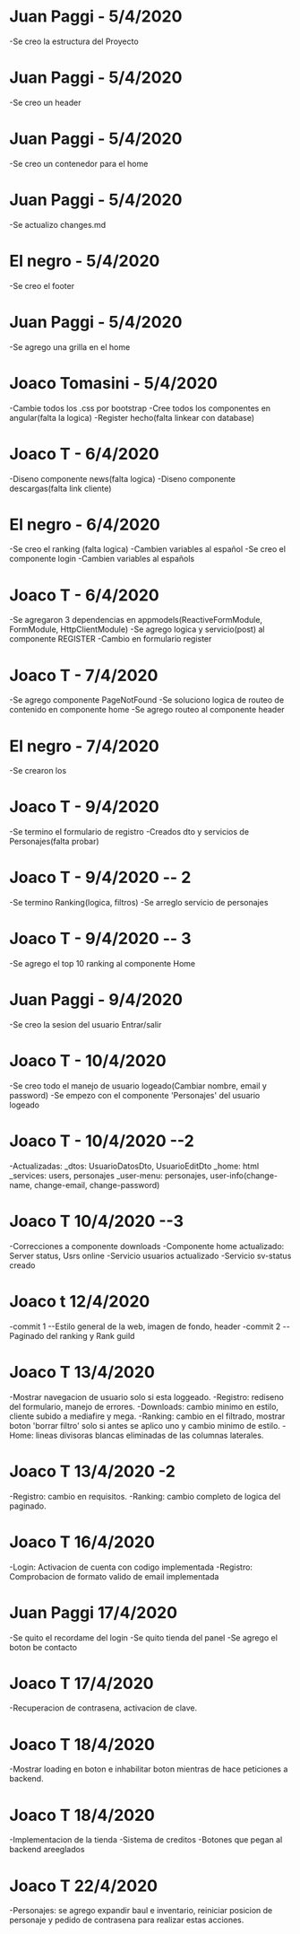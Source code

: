 # Juan Paggi - 5/4/2020

-Se creo la estructura del Proyecto

# Juan Paggi - 5/4/2020

-Se creo un header

# Juan Paggi - 5/4/2020

-Se creo un contenedor para el home

# Juan Paggi - 5/4/2020

-Se actualizo changes.md

# El negro - 5/4/2020

-Se creo el footer

# Juan Paggi - 5/4/2020

-Se agrego una grilla en el home

# Joaco Tomasini - 5/4/2020

-Cambie todos los .css por bootstrap
-Cree todos los componentes en angular(falta la logica)
-Register hecho(falta linkear con database)

# Joaco T - 6/4/2020

-Diseno componente news(falta logica)
-Diseno componente descargas(falta link cliente)

# El negro - 6/4/2020

-Se creo el ranking (falta logica)
-Cambien variables al español
-Se creo el componente login
-Cambien variables al españols

# Joaco T - 6/4/2020

-Se agregaron 3 dependencias en appmodels(ReactiveFormModule, FormModule, HttpClientModule)
-Se agrego logica y servicio(post) al componente REGISTER
-Cambio en formulario register

# Joaco T - 7/4/2020

-Se agrego componente PageNotFound
-Se soluciono logica de routeo de contenido en componente home
-Se agrego routeo al componente header

# El negro - 7/4/2020

-Se crearon los

# Joaco T - 9/4/2020

-Se termino el formulario de registro
-Creados dto y servicios de Personajes(falta probar)

# Joaco T - 9/4/2020 -- 2

-Se termino Ranking(logica, filtros)
-Se arreglo servicio de personajes

# Joaco T - 9/4/2020 -- 3

-Se agrego el top 10 ranking al componente Home

# Juan Paggi - 9/4/2020

-Se creo la sesion del usuario Entrar/salir

# Joaco T - 10/4/2020

-Se creo todo el manejo de usuario logeado(Cambiar nombre, email y password)
-Se empezo con el componente 'Personajes' del usuario logeado

# Joaco T - 10/4/2020 --2

-Actualizadas:
\_dtos: UsuarioDatosDto, UsuarioEditDto
\_home: html
\_services: users, personajes
\_user-menu: personajes, user-info(change-name, change-email, change-password)

# Joaco T 10/4/2020 --3

-Correcciones a componente downloads
-Componente home actualizado: Server status, Usrs online
-Servicio usuarios actualizado
-Servicio sv-status creado

# Joaco t 12/4/2020

-commit 1
--Estilo general de la web, imagen de fondo, header
-commit 2
--Paginado del ranking y Rank guild

# Joaco T 13/4/2020

-Mostrar navegacion de usuario solo si esta loggeado.
-Registro: rediseno del formulario, manejo de errores.
-Downloads: cambio minimo en estilo, cliente subido a mediafire y mega.
-Ranking: cambio en el filtrado, mostrar boton 'borrar filtro' solo si antes se aplico uno y cambio minimo de estilo.
-Home: lineas divisoras blancas eliminadas de las columnas laterales.

# Joaco T 13/4/2020 -2

-Registro: cambio en requisitos.
-Ranking: cambio completo de logica del paginado.

# Joaco T 16/4/2020

-Login: Activacion de cuenta con codigo implementada
-Registro: Comprobacion de formato valido de email implementada

# Juan Paggi 17/4/2020

-Se quito el recordame del login
-Se quito tienda del panel
-Se agrego el boton be contacto

# Joaco T 17/4/2020

-Recuperacion de contrasena, activacion de clave.

# Joaco T 18/4/2020

-Mostrar loading en boton e inhabilitar boton mientras de hace peticiones a backend.

# Joaco T 18/4/2020

-Implementacion de la tienda
-Sistema de creditos
-Botones que pegan al backend areeglados

# Joaco T 22/4/2020

-Personajes: se agrego expandir baul e inventario, reiniciar posicion de personaje y pedido de contrasena para realizar estas acciones.